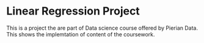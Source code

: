 # Linear Regression Project

This is a project the are part of Data science course offered by Pierian Data. This shows the implemtation of content of the coursework. 
